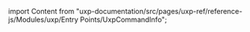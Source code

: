 
import Content from "uxp-documentation/src/pages/uxp-ref/reference-js/Modules/uxp/Entry Points/UxpCommandInfo";

<Content query="product=xd"/>
